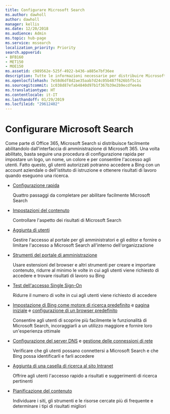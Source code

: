 ```yaml
---
title: Configurare Microsoft Search
ms.author: dawholl
author: dawholl
manager: kellis
ms.date: 12/20/2018
ms.audience: Admin
ms.topic: hub-page
ms.service: mssearch
localization_priority: Priority
search.appverid:
- BFB160
- MET150
- MOE150
ms.assetid: c989562e-525f-4922-b436-a885e7bf36ee
description: Tutte le informazioni necessarie per distribuire Microsoft Search nell'organizzazione
ms.openlocfilehash: 7e58d6df8d2ae35aab7d24c05b487f626b5f5c1c
ms.sourcegitcommit: 1c038d87efab4840d97b1f367b39e2b9ecdfee4a
ms.translationtype: HT
ms.contentlocale: it-IT
ms.lasthandoff: 01/29/2019
ms.locfileid: "29612402"
---
```

# <a name="set-up-microsoft-search"></a>Configurare Microsoft Search

Come parte di Office 365, Microsoft Search si distribuisce facilmente abilitandolo dall'interfaccia di amministrazione di Microsoft 365. Una volta abilitato, basta seguire una procedura di configurazione rapida per impostare un logo, un nome, un colore e per consentire l'accesso agli utenti. Fatto questo, gli utenti autorizzati potranno accedere a Bing con un account aziendale o dell'istituto di istruzione e ottenere risultati di lavoro quando eseguono una ricerca.

- [Configurazione rapida](quick-set-up.md)
    
    Quattro passaggi da completare per abilitare facilmente Microsoft Search

- [Impostazioni del contenuto](content-settings.md)
    
    Controllare l'aspetto dei risultati di Microsoft Search
    
- [Aggiunta di utenti](add-users.md)
    
    Gestire l'accesso al portale per gli amministratori e gli editor e fornire o limitare l'accesso a Microsoft Search all'interno dell'organizzazione
    
- [Strumenti del portale di amministrazione](admin-portal-tools.md)
    
    Usare estensioni del browser e altri strumenti per creare e importare contenuto, ridurre al minimo le volte in cui agli utenti viene richiesto di accedere e trovare risultati di lavoro su Bing
    
- [Test dell'accesso Single Sign-On](test-single-sign-on.md)
    
    Ridurre il numero di volte in cui agli utenti viene richiesto di accedere
    
- [Impostazione di Bing come motore di ricerca predefinito](set-default-search-engine.md) e [pagina iniziale](set-default-homepage.md) e [configurazione di un browser predefinito](set-default-browser.md)
    
    Consentire agli utenti di scoprire più facilmente le funzionalità di Microsoft Search, incoraggiarli a un utilizzo maggiore e fornire loro un'esperienza ottimale
    
- [Configurazione del server DNS](advanced-dns-configuration.md) e [gestione delle connessioni di rete](manage-network-connections.md)
    
    Verificare che gli utenti possano connettersi a Microsoft Search e che Bing possa identificarli e farli accedere

- [Aggiunta di una casella di ricerca al sito Intranet](add-a-search-box-to-your-intranet-site.md)

    Offrire agli utenti l'accesso rapido a risultati e suggerimenti di ricerca pertinenti

- [Pianificazione del contenuto](plan-your-content.md)
    
    Individuare i siti, gli strumenti e le risorse cercate più di frequente e determinare i tipi di risultati migliori

  

